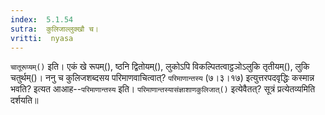 ```yaml
---
index:  5.1.54
sutra:  कुलिजाल्लुक्खौ च।
vritti:  nyasa
---
```


`चातूरूप्यम्()` इति। एकं खे रूपम्(), ष्ठनि द्वितोयम्(), लुकोऽपि विकल्पितत्वाट्ठञोऽलुकि तृतीयम्(), लुकि चतुर्थम्()। 
ननु च कुलिजशब्दसय परिमाणवाचित्वात्? `परिमाणान्तस्य` (७।३।१७) इत्युत्तरपदवृद्धिः कस्मान्न भवति? इत्यत आआह--`परिमाणान्तस्य` इति। `परिमाणान्तस्यासंज्ञाशाणकुलिजात्()` इत्येवैतत्? सूत्रं प्रत्येतव्यमिति दर्शयति॥
